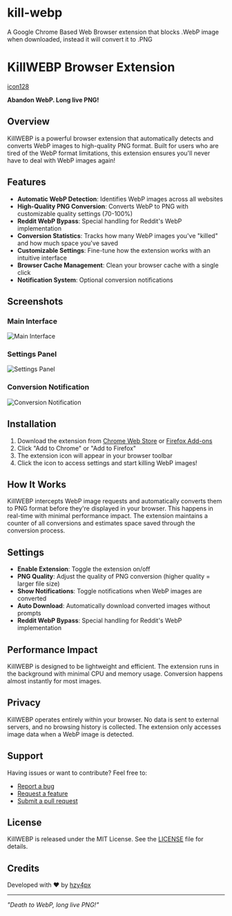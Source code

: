 # kill-webp
A Google Chrome Based Web Browser extension that blocks .WebP image when downloaded, instead it will convert it to .PNG

# KillWEBP Browser Extension

[icon128](https://github.com/user-attachments/assets/0852cc49-135b-4784-8887-b2db021339f8)


**Abandon WebP. Long live PNG!**

## Overview

KillWEBP is a powerful browser extension that automatically detects and converts WebP images to high-quality PNG format. Built for users who are tired of the WebP format limitations, this extension ensures you'll never have to deal with WebP images again!

## Features

- **Automatic WebP Detection**: Identifies WebP images across all websites
- **High-Quality PNG Conversion**: Converts WebP to PNG with customizable quality settings (70-100%)
- **Reddit WebP Bypass**: Special handling for Reddit's WebP implementation
- **Conversion Statistics**: Tracks how many WebP images you've "killed" and how much space you've saved
- **Customizable Settings**: Fine-tune how the extension works with an intuitive interface
- **Browser Cache Management**: Clean your browser cache with a single click
- **Notification System**: Optional conversion notifications

## Screenshots

### Main Interface
![Main Interface](/api/placeholder/400/500)

### Settings Panel
![Settings Panel](/api/placeholder/400/250)

### Conversion Notification
![Conversion Notification](/api/placeholder/350/120)

## Installation

1. Download the extension from [Chrome Web Store](#) or [Firefox Add-ons](#)
2. Click "Add to Chrome" or "Add to Firefox"
3. The extension icon will appear in your browser toolbar
4. Click the icon to access settings and start killing WebP images!

## How It Works

KillWEBP intercepts WebP image requests and automatically converts them to PNG format before they're displayed in your browser. This happens in real-time with minimal performance impact. The extension maintains a counter of all conversions and estimates space saved through the conversion process.

## Settings

- **Enable Extension**: Toggle the extension on/off
- **PNG Quality**: Adjust the quality of PNG conversion (higher quality = larger file size)
- **Show Notifications**: Toggle notifications when WebP images are converted
- **Auto Download**: Automatically download converted images without prompts
- **Reddit WebP Bypass**: Special handling for Reddit's WebP implementation

## Performance Impact

KillWEBP is designed to be lightweight and efficient. The extension runs in the background with minimal CPU and memory usage. Conversion happens almost instantly for most images.

## Privacy

KillWEBP operates entirely within your browser. No data is sent to external servers, and no browsing history is collected. The extension only accesses image data when a WebP image is detected.

## Support

Having issues or want to contribute? Feel free to:

- [Report a bug](#)
- [Request a feature](#)
- [Submit a pull request](#)

## License

KillWEBP is released under the MIT License. See the [LICENSE](LICENSE) file for details.

## Credits

Developed with ❤️ by [hzy4px](#)

---

*"Death to WebP, long live PNG!"*
